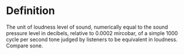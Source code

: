 # Definition

The unit of loudness level of sound, numerically equal to the sound
pressure level in decibels, relative to 0.0002 mircobar, of a simple
1000 cycle per second tone judged by listeners to be equivalent in
loudness. Compare sone.
